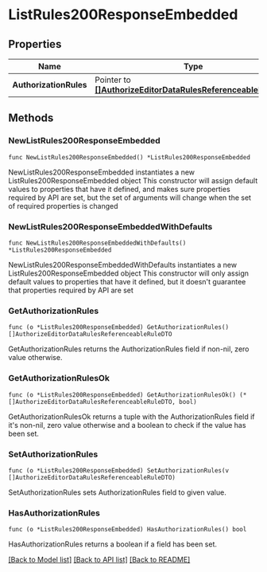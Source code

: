 # ListRules200ResponseEmbedded

## Properties

Name | Type | Description | Notes
------------ | ------------- | ------------- | -------------
**AuthorizationRules** | Pointer to [**[]AuthorizeEditorDataRulesReferenceableRuleDTO**](AuthorizeEditorDataRulesReferenceableRuleDTO.md) |  | [optional] 

## Methods

### NewListRules200ResponseEmbedded

`func NewListRules200ResponseEmbedded() *ListRules200ResponseEmbedded`

NewListRules200ResponseEmbedded instantiates a new ListRules200ResponseEmbedded object
This constructor will assign default values to properties that have it defined,
and makes sure properties required by API are set, but the set of arguments
will change when the set of required properties is changed

### NewListRules200ResponseEmbeddedWithDefaults

`func NewListRules200ResponseEmbeddedWithDefaults() *ListRules200ResponseEmbedded`

NewListRules200ResponseEmbeddedWithDefaults instantiates a new ListRules200ResponseEmbedded object
This constructor will only assign default values to properties that have it defined,
but it doesn't guarantee that properties required by API are set

### GetAuthorizationRules

`func (o *ListRules200ResponseEmbedded) GetAuthorizationRules() []AuthorizeEditorDataRulesReferenceableRuleDTO`

GetAuthorizationRules returns the AuthorizationRules field if non-nil, zero value otherwise.

### GetAuthorizationRulesOk

`func (o *ListRules200ResponseEmbedded) GetAuthorizationRulesOk() (*[]AuthorizeEditorDataRulesReferenceableRuleDTO, bool)`

GetAuthorizationRulesOk returns a tuple with the AuthorizationRules field if it's non-nil, zero value otherwise
and a boolean to check if the value has been set.

### SetAuthorizationRules

`func (o *ListRules200ResponseEmbedded) SetAuthorizationRules(v []AuthorizeEditorDataRulesReferenceableRuleDTO)`

SetAuthorizationRules sets AuthorizationRules field to given value.

### HasAuthorizationRules

`func (o *ListRules200ResponseEmbedded) HasAuthorizationRules() bool`

HasAuthorizationRules returns a boolean if a field has been set.


[[Back to Model list]](../README.md#documentation-for-models) [[Back to API list]](../README.md#documentation-for-api-endpoints) [[Back to README]](../README.md)


